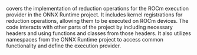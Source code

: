 covers the implementation of reduction operations for the ROCm execution provider in the ONNX Runtime project. It includes kernel registrations for reduction operations, allowing them to be executed on ROCm devices. The code interacts with other parts of the project by including necessary headers and using functions and classes from those headers. It also utilizes namespaces from the ONNX Runtime project to access common functionality and define the execution provider.
